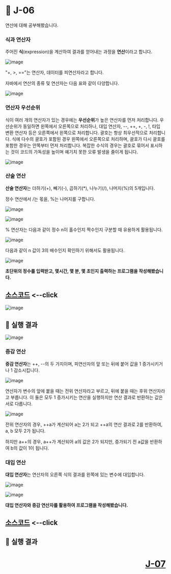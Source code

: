 # 📖 J-06
연산에 대해 공부해봤습니다.

### **식과 연산자**

주어진 **식**(expression)을 계산하여 결과를 얻어내는 과정을 **연산**이라고 합니다.

![image](https://github.com/user-attachments/assets/074f5da5-ff84-4f26-81c9-84c7ce729f33)

"+, >, =="는 연산자, 데이터를 피연산자라고 합니다.

자바에서 연산의 종류 및 연산자는 다음 표와 같이 다양합니다.

![image](https://github.com/user-attachments/assets/bd5b9bcd-2496-47bb-b7f1-db695dbc8a92)

### **연산자 우선순위**

식이 여러 개의 연산자가 있는 경우에는 **우선순위**가 높은 연산자를 먼저 처리합니다. 
우선순위가 동일하면 왼쪽에서 오른쪽으로 처리하나, 대입 연산자, --, ++, +, -, !, 타입 변환 연산자 등은 오른쪽에서 왼쪽으로 처리합니다. 괄호는 항상 최우선적으로 처리합니다.
식에 다수의 괄호가 포함된 경우 왼쪽에서 오른쪽으로 처리하며, 괄호가 다시 괄호를 포함한 경우는 안쪽부터 먼저 처리합니다.
복잡한 수식의 경우는 괄호로 묶어서 표시하는 것이 코드의 가독성을 높이며 예기치 못한 오류 발생을 줄이게 됩니다.

![image](https://github.com/user-attachments/assets/404776ea-14ac-40df-a4ab-6f7b97ee60b3)

### **산술 연산**

**산술 연산자**는 더하기(+), 빼기(-), 곱하기(*), 나누기(/), 나머지(%)의 5개입니다.

정수 연산에서 /는 몫을, %는 나머지를 구합니다. 

![image](https://github.com/user-attachments/assets/e31d021e-c6b5-43c2-9ebf-63fd3a114814)

![image](https://github.com/user-attachments/assets/07af7e96-11e3-4f41-8fc2-8ddc897ac3c4)

% 연산자는 다음과 같이 정수 n이 홀수인지 짝수인지 구분할 때 유용하게 활용됩니다.

![image](https://github.com/user-attachments/assets/95b37f44-3aa4-4ef7-9619-af3e04cd0527)

다음과 같이 n 값이 3의 배수인지 확인하기 위해서도 활용됩니다.

![image](https://github.com/user-attachments/assets/93f9dc42-4c40-4bc7-96ac-0763170bca18)

**초단위의 정수를 입력받고, 몇시간, 몇 분, 몇 초인지 출력하는 프로그램을 작성해봤습니다.**

[소스코드](./J06_1.java) <--click
---

![image](https://github.com/user-attachments/assets/2827d0b9-9709-40ca-99ce-395f76cbf976)


📘 실행 결과
---

![image](https://github.com/user-attachments/assets/cdbe1ab5-c226-4bfd-87ad-f5f03431b726)

### **증감 연산**

**증감 연산자**는 ++, --의 두 가지이며, 피연산자의 앞 또는 뒤에 붙어 값을 1 증가시키거나 1 감소시킵니다.

![image](https://github.com/user-attachments/assets/5c46d80c-4060-4d1c-a405-ebf4245a4958)

연산자가 변수의 앞에 붙을 때는 전위 연산자라고 부르고, 뒤에 붙을 때는 후위 연산자라고 부릅니다.
이 둘은 모두 1 증가시키는 연산을 실행하지만 연산 결과로 반환하는 값은 서로 다릅니다.

![image](https://github.com/user-attachments/assets/ec3af5c1-640a-490e-bdd7-7be6d1f0c9d3)

전위 연산자의 경우, ++a가 계산되어 a는 2가 되고 ++a의 연산 결과로 2를 반환하여, a, b 모두 2가 됩니다.

하지만 a++의 경우, a++가 계산되어 a의 값은 2가 되지만, 증가되기 전 a값을 반환하여 b의 값이 1이 됩니다.

### **대입 연산**

**대입 연산자**는 연산자의 오른쪽 식의 결과를 왼쪽에 있는 변수에 대입합니다.

![image](https://github.com/user-attachments/assets/91973084-ec65-449c-b9a1-240b7b2bb151)

![image](https://github.com/user-attachments/assets/ad63c526-f3b9-43ab-8c9c-bfce30ae3d5d)

**대입 연산자와 증감 연산자를 활용하여 프로그램을 작성해봤습니다.**

[소스코드](./J06_2.java) <--click
---




📘 실행 결과
---
# <p align="right">[J-07](./J_07.md)</p>
